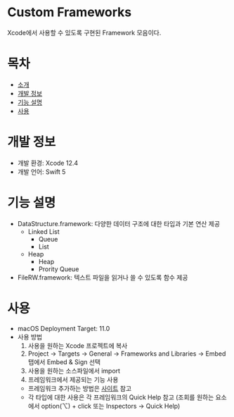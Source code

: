 # Custom Frameworks
Xcode에서 사용할 수 있도록 구현된 Framework 모음이다. 

# 목차
- [소개](#Custom-Frameworks)
- [개발 정보](#개발-정보)
- [기능 설명](#기능-설명)
- [사용](#사용)

# 개발 정보
- 개발 환경: Xcode 12.4
- 개발 언어: Swift 5

# 기능 설명
- DataStructure.framework: 다양한 데이터 구조에 대한 타입과 기본 연산 제공
    - Linked List
        - Queue
        - List
    - Heap
        - Heap
        - Prority Queue
- FileRW.framework: 텍스트 파일을 읽거나 쓸 수 있도록 함수 제공


# 사용
- macOS Deployment Target: 11.0
- 사용 방법
    1. 사용을 원하는 Xcode 프로젝트에 복사
    2. Project → Targets → General → Frameworks and Libraries → Embed 탭에서 Embed & Sign 선택
    3. 사용을 원하는 소스파일에서 import
    4. 프레임워크에서 제공되는 기능 사용
    - 프레임워크 추가하는 방법은 [사이트](https://taeminator1.tistory.com/38) 참고
    - 각 타입에 대한 사용은 각 프레임워크의 Quick Help 참고
    (조회를 원하는 요소에서 option(⌥) + click 또는 Inspectors → Quick Help)
